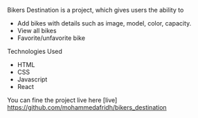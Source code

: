 Bikers Destination is a project, which gives users the ability to

* Add bikes with details such as image, model, color, capacity.
* View all bikes
* Favorite/unfavorite bike


Technologies Used
* HTML
* CSS
* Javascript
* React

You can fine the project live here [live] https://github.com/mohammedafridh/bikers_destination
